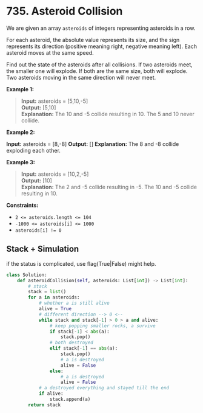# 735. Asteroid Collision

We are given an array `asteroids` of integers representing asteroids in a row.

For each asteroid, the absolute value represents its size, and the sign represents its direction (positive meaning right, negative meaning left). Each asteroid moves at the same speed.

Find out the state of the asteroids after all collisions. If two asteroids meet, the smaller one will explode. If both are the same size, both will explode. Two asteroids moving in the same direction will never meet.

 

**Example 1:**

>**Input:** asteroids = [5,10,-5]  
**Output:** [5,10]  
**Explanation:** The 10 and -5 collide resulting in 10. The 5 and 10 never collide.


**Example 2:**

**Input:** asteroids = [8,-8]
**Output:** []
**Explanation:** The 8 and -8 collide exploding each other.


**Example 3:**

>**Input:** asteroids = [10,2,-5]  
**Output:** [10]  
**Explanation:** The 2 and -5 collide resulting in -5. The 10 and -5 collide resulting in 10.
 

**Constraints:**

* `2 <= asteroids.length <= 104`
* `-1000 <= asteroids[i] <= 1000`
* `asteroids[i] != 0`

## Stack + Simulation

if the status is complicated, use flag(True|False) might help.

```python
class Solution:
    def asteroidCollision(self, asteroids: List[int]) -> List[int]:
        # stack
        stack = list()
        for a in asteroids:
            # whether a is still alive
            alive = True
            # different direction --> 0 <--
            while stack and stack[-1] > 0 > a and alive:
                # keep popping smaller rocks, a survive
                if stack[-1] < abs(a):
                    stack.pop()
                # both destroyed
                elif stack[-1] == abs(a):
                    stack.pop()
                    # a is destroyed
                    alive = False
                else:
                    # a is destroyed
                    alive = False
            # a destroyed everything and stayed till the end
            if alive:
                stack.append(a)
        return stack
```

